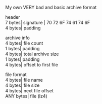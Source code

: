 My own VERY bad and basic archive format

header\
7 bytes| signature | 70 72 6F 74 61 74 6F\
4 bytes| padding

archive info\
4 bytes| file count\
1 bytes| padding\
4 bytes| total archive size\
1 bytes| padding\
4 bytes| offset to first file

file format\
4 bytes| file name\
4 bytes| file size\
4 bytes| next file offset\
ANY bytes| file (lz4)
